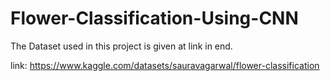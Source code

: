 # Flower-Classification-Using-CNN

The Dataset used in this project is given at link in end.

link: https://www.kaggle.com/datasets/sauravagarwal/flower-classification
